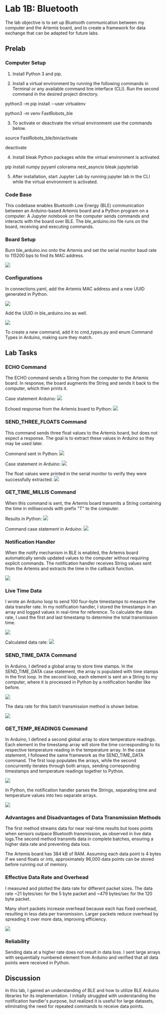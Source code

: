 # Lab 1B: Bluetooth

The lab objective is to set up Bluetooth communication between my computer and the Artemis board, and to create a framework for data exchange that can be adapted for future labs.

## Prelab

### Computer Setup
1. Install Python 3 and pip.

2. Install a virtual environment by running the following commands in Terminal or any available command line interface (CLI). Run the second command in the desired project directory.

 python3 -m pip install --user virtualenv

 python3 -m venv FastRobots_ble

 3. To activate or deactivate the virtual environment use the commands below.

 source FastRobots_ble/bin/activate

 deactivate

 4. Install bleak Python packages while the virtual environment is activated.

  pip install numpy pyyaml colorama nest_asyncio bleak jupyterlab

 5. After installation, start Jupyter Lab by running jupyter lab in the CLI while the virtual environment is activated.

### Code Base
This codebase enables Bluetooth Low Energy (BLE) communication between an Arduino-based Artemis board and a Python program on a computer. A Jupyter notebook on the computer sends commands and interacts with the board over BLE. The ble_arduino.ino file runs on the board, receiving and executing commands.

### Board Setup
Burn ble_arduino.ino onto the Artemis and set the serial monitor baud rate to 115200 bps to find its MAC address.

![](images/Lab1/Artemis_address.png)

### Configurations
In connections.yaml, add the Artemis MAC address and a new UUID generated in Python.

![](images/Lab1/UUID_gen.png)

Add the UUID in ble_arduino.ino as well.

![](images/Lab1/service_uuid.png)

To create a new command, add it to cmd_types.py and enum Command Types in Arduino, making sure they match.

## Lab Tasks

### ECHO Command
The ECHO command sends a String from the computer to the Artemis board. In response, the board augments the String and sends it back to the computer, which then prints it.

Case statement Arduino:
![](images/Lab1/echo_arduino.jpeg)

Echoed response from the Artemis board to Python:
![](images/Lab1/Echo_py.jpeg)

### SEND_THREE_FLOATS Command
This command sends three float values to the Artemis board, but does not expect a response. The goal is to extract these values in Arduino so they may be used later.

Command sent in Python:
![](images/Lab1/3FloatsPy.jpeg)

Case statement in Arduino:
![](images/Lab1/3FloatsArd.jpeg)

The float values were printed in the serial monitor to verify they were successfully extracted.
![](images/Lab1/threefloats.PNG)

### GET_TIME_MILLIS Command
When this command is sent, the Artemis board transmits a String containing the time in milliseconds with prefix "T" to the computer.

Results in Python:
![](images/Lab1/millis_py.jpeg)

Command case statement in Arduino:
![](images/Lab1/millis_ard.jpeg)

### Notification Handler
When the notify mechanism in BLE is enabled, the Artemis board automatically sends updated values to the computer without requiring explicit commands. The notification handler receives String values sent from the Artemis and extracts the time in the callback function.

![](images/Lab1/task4_py.jpeg)

### Live Time Data
I wrote an Arduino loop to send 100 four-byte timestamps to measure the data transfer rate. In my notification handler, I stored the timestamps in an array and logged values in real-time for reference. To calculate the data rate, I used the first and last timestamp to determine the total transmission time.

![](images/Lab1/GET_TIME.png)

Calculated data rate:
![](images/Lab1/data_rate_get.png)

### SEND_TIME_DATA Command
In Arduino, I defined a global array to store time stamps. In the SEND_TIME_DATA case statement, the array is populated with time stamps in the first loop. In the second loop, each element is sent an a String to my computer, where it is processed in Python by a notification handler like before.

![](images/Lab1/send_time_data.jpeg)

The data rate for this batch transmission method is shown below.

![](images/Lab1/second_method_rate.png)

### GET_TEMP_READINGS Command
In Arduino, I defined a second global array to store temperature readings. Each element in the timestamp array will store the time corresponding to its respective temperature reading in the temperature array. In the case statement, I followed the same framework as the SEND_TIME_DATA command. The first loop populates the arrays, while the second concurrently iterates through both arrays, sending corresponding timestamps and temperature readings together to Python.

![](images/Lab1/get_temp_data.jpeg)

In Python, the notification handler parses the Strings, separating time and temperature values into two separate arrays.

![](images/Lab1/temp_data_py.jpeg)

### Advantages and Disadvantages of Data Transmission Methods
The first method streams data for near real-time results but loses points when sensors outpace Bluetooth transmission, as observed in live data logs.The second method transmits data in complete batches, ensuring a higher data rate and preventing data loss.

The Artemis board has 384 kB of RAM. Assuming each data point is 4 bytes if we send floats or ints, approximately 96,000 data points can be stored before running out of memory.

### Effective Data Rate and Overhead
I measured and plotted the data rate for different packet sizes. The data rate ~21 bytes/sec for the 5 byte packet and ~479 bytes/sec for the 120 byte packet.

Many short packets increase overhead because each has fixed overhead, resulting in less data per transmission. Larger packets reduce overhead by spreading it over more data, improving efficiency.

![](images/Lab1/datarate_plot.png)

### Reliability
Sending data at a higher rate does not result in data loss. I sent large arrays with sequentially numbered element from Arduino and verified that all data points were received in Python.

## Discussion

In this lab, I gained an understanding of BLE and how to utilize BLE Arduino libraries for its implementation. I initially struggled with understanding the notification handler's purpose, but realized it is useful for large datasets, eliminating the need for repeated commands to receive data points.
